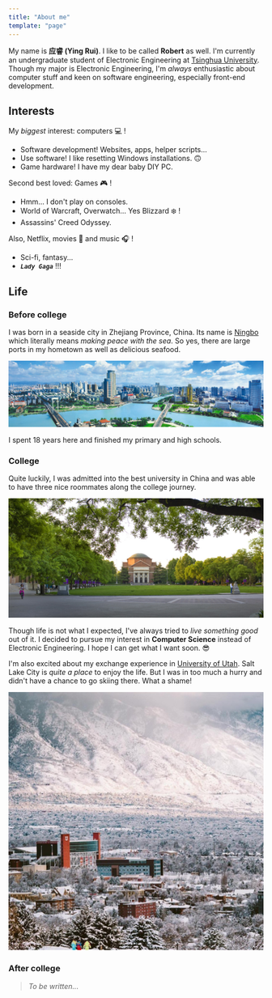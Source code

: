 ```yaml
---
title: "About me"
template: "page"
---
```


My name is **应睿 (Ying Rui)**. I like to be called **Robert** as well. I'm currently an undergraduate student of Electronic Engineering at [Tsinghua University](http://www.tsinghua.edu.cn/publish/thu2018en/index.html). Though my major is Electronic Engineering, I'm _always_ enthusiastic about computer stuff and keen on software engineering, especially front-end development.

## Interests

My _biggest_ interest: computers 💻 !

- Software development! Websites, apps, helper scripts...
- Use software! I like resetting Windows installations. 🙃
- Game hardware! I have my dear baby DIY PC.

Second best loved: Games 🎮 !

- Hmm... I don't play on consoles.
- World of Warcraft, Overwatch... Yes Blizzard ❄️ !
- Assassins' Creed Odyssey.

Also, Netflix, movies 🍿 and music 🎧 !

- Sci-fi, fantasy...
- _**`Lady Gaga`**_ !!!

## Life

### Before college

I was born in a seaside city in Zhejiang Province, China. Its name is [Ningbo](https://en.wikipedia.org/wiki/Ningbo) which literally means _making peace with the sea_. So yes, there are large ports in my hometown as well as delicious seafood.

![Ningbo](../../static/media/ningbo.jpg)

I spent 18 years here and finished my primary and high schools.

### College

Quite luckily, I was admitted into the best university in China and was able to have three nice roommates along the college journey.

![Tsinghua University](../../static/media/tsinghua-university.jpg)

Though life is not what I expected, I've always tried to _live something good_ out of it. I decided to pursue my interest in **Computer Science** instead of Electronic Engineering. I hope I can get what I want soon. 😎

I'm also excited about my exchange experience in [University of Utah](https://en.wikipedia.org/wiki/University_of_Utah). Salt Lake City is _quite a place_ to enjoy the life. But I was in too much a hurry and didn't have a chance to go skiing there. What a shame!

![University of Utah](../../static/media/university-of-utah.jpg)

### After college

> _To be written..._
